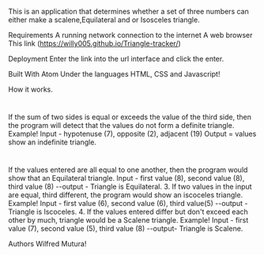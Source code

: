 
This is an application that determines whether a set of three numbers can either make a scalene,Equilateral and or Isosceles triangle.

Requirements
A running network connection to the internet
A web browser
This link (https://willy005.github.io/Triangle-tracker/)

Deployment
Enter the link into the url interface and click the enter.

Built With
Atom
Under the languages HTML, CSS and Javascript!

How it works.
#
If the sum of two sides is equal or exceeds the value of the third side, then the program will detect that the values do not form a definite triangle.
Example!
 Input - hypotenuse (7), opposite (2), adjacent (19)
 Output = values show an indefinite triangle.
#
If the values entered are all equal to one another, then the program would show that an Equilateral triangle.
Input - first value (8), second value (8), third value (8) --output - Triangle is Equilateral.
3.
If two values in the input are equal, third different, the program would show an iscoceles triangle.
Example!
Input - first value (6), second value (6), third value(5) --output - Triangle is Iscoceles.
4.
If the values entered differ but don't exceed each other by much, triangle would be a Scalene triangle.
Example!
Input - first value (7), second value (5), third value (8) --output- Triangle is Scalene.

Authors
Wilfred Mutura!
